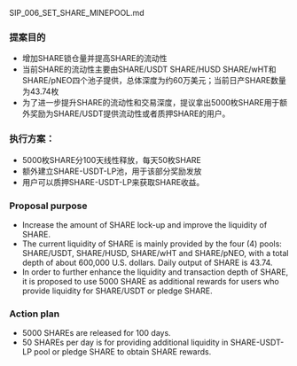 SIP_006_SET_SHARE_MINEPOOL.md
### 提案目的
- 增加SHARE锁仓量并提高SHARE的流动性
- 当前SHARE的流动性主要由SHARE/USDT SHARE/HUSD SHARE/wHT和SHARE/pNEO四个池子提供，总体深度为约60万美元；当前日产SHARE数量为43.74枚
- 为了进一步提升SHARE的流动性和交易深度，提议拿出5000枚SHARE用于额外奖励为SHARE/USDT提供流动性或者质押SHARE的用户。

### 执行方案：
- 5000枚SHARE分100天线性释放，每天50枚SHARE
- 额外建立SHARE-USDT-LP池，用于该部分奖励发放
- 用户可以质押SHARE-USDT-LP来获取SHARE收益。

### Proposal purpose
- Increase the amount of SHARE lock-up and improve the liquidity of SHARE. 
- The current liquidity of SHARE is mainly provided by the four (4) pools: SHARE/USDT, SHARE/HUSD, SHARE/wHT and SHARE/pNEO, with a total depth of about 600,000 U.S. dollars. Daily output of SHARE is 43.74.
- In order to further enhance the liquidity and transaction depth of SHARE, it is proposed to use 5000 SHARE as additional rewards for users who provide liquidity for SHARE/USDT or pledge SHARE.

### Action plan
- 5000 SHAREs are released for 100 days. 
- 50 SHAREs per day is for providing additional liquidity in SHARE-USDT-LP pool or pledge SHARE to obtain SHARE rewards.